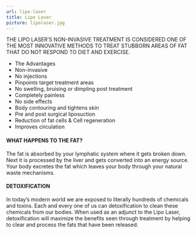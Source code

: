 ```yaml
---
url: lipo-laser
title: Lipo Laser
picture: lipolaser.jpg
---
```


THE LIPO LASER’S NON-INVASIVE TREATMENT IS CONSIDERED ONE OF THE MOST INNOVATIVE METHODS TO TREAT STUBBORN AREAS OF FAT THAT DO NOT RESPOND TO DIET AND EXERCISE.

- The Advantages
- Non-invasive
- No injections
- Pinpoints target treatment areas
- No swelling, bruising or dimpling post treatment
- Completely painless
- No side effects
- Body contouring and tightens skin
- Pre and post surgical liposuction
- Reduction of fat cells & Cell regeneration
- Improves circulation

#### WHAT HAPPENS TO THE FAT?

The fat is absorbed by your lymphatic system where it gets broken down. Next it is processed by the liver and gets converted into an energy source. Your body excretes the fat which leaves your body through your natural waste mechanisms.

#### DETOXIFICATION

In today’s modern world we are exposed to literally hundreds of chemicals and toxins. Each and every one of us can detoxification to clean these chemicals from our bodies. When used as an adjunct to the Lipo Laser, detoxification will maximize the benefits seen through treatment by helping to clear and process the fats that have been released.

